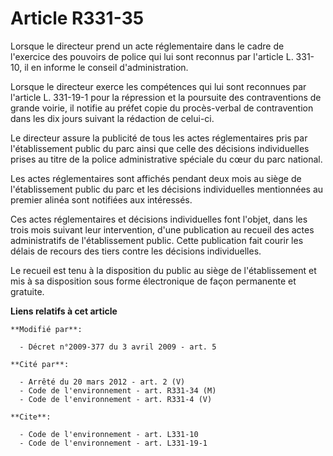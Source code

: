 # Article R331-35

Lorsque le directeur prend un acte réglementaire dans le cadre de l'exercice des pouvoirs de police qui lui sont reconnus par
l'article L. 331-10, il en informe le conseil d'administration. 

Lorsque le directeur exerce les compétences qui lui sont reconnues par l'article L. 331-19-1 pour la répression et la
poursuite des contraventions de grande voirie, il notifie au préfet copie du procès-verbal de contravention dans les dix
jours suivant la rédaction de celui-ci. 

Le directeur assure la publicité de tous les actes réglementaires pris par l'établissement public du parc ainsi que celle des
décisions individuelles prises au titre de la police administrative spéciale du cœur du parc national. 

Les actes réglementaires sont affichés pendant deux mois au siège de l'établissement public du parc et les décisions
individuelles mentionnées au premier alinéa sont notifiées aux intéressés. 

Ces actes réglementaires et décisions individuelles font l'objet, dans les trois mois suivant leur intervention, d'une
publication au recueil des actes administratifs de l'établissement public. Cette publication fait courir les délais de
recours des tiers contre les décisions individuelles. 

Le recueil est tenu à la disposition du public au siège de l'établissement et mis à sa disposition sous forme électronique de
façon permanente et gratuite.

**Liens relatifs à cet article**

	**Modifié par**:

	  - Décret n°2009-377 du 3 avril 2009 - art. 5

	**Cité par**:

	  - Arrêté du 20 mars 2012 - art. 2 (V)
	  - Code de l'environnement - art. R331-34 (M)
	  - Code de l'environnement - art. R331-4 (V)

	**Cite**:

	  - Code de l'environnement - art. L331-10
	  - Code de l'environnement - art. L331-19-1
